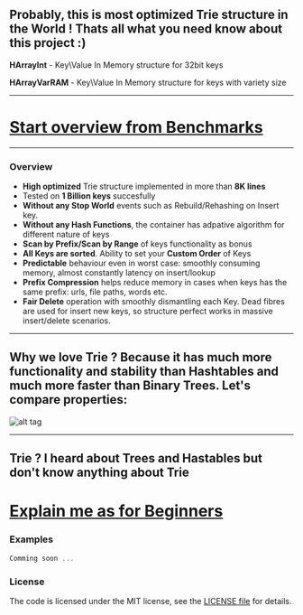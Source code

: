 ## Probably, this is most optimized Trie structure in the World ! Thats all what you need know about this project :)

**HArrayInt** - Key\Value In Memory structure for 32bit keys

**HArrayVarRAM** - Key\Value In Memory structure for keys with variety size

------------------

# [Start overview from Benchmarks](https://github.com/Bazist/HArray/blob/master/Benchmarks.md)

------------------
### Overview

- **High optimized** Trie structure implemented in more than **8K lines**
- Tested on **1 Billion keys** succesfully
- **Without any Stop World** events such as Rebuild/Rehashing on Insert key.
- **Without any Hash Functions**, the container has adpative algorithm for different nature of keys
- **Scan by Prefix/Scan by Range** of keys functionality as bonus
- **All Keys are sorted**. Ability to set your **Custom Order** of Keys 
- **Predictable** behaviour even in worst case: smoothly consuming memory, almost constantly latency on insert/lookup
- **Prefix Compression** helps reduce memory in cases when keys has the same prefix: urls, file paths, words etc.
- **Fair Delete** operation with smoothly dismantling each Key. 
  Dead fibres are used for insert new keys, so structure perfect works in massive insert/delete scenarios.

------------------

## Why we love Trie ? Because it has much more functionality and stability than Hashtables and much more faster than Binary Trees. Let's compare properties:

![alt tag](https://s16.postimg.org/6zis60mol/functionality.png)

------------------

## Trie ? I heard about Trees and Hastables but don't know anything about Trie
# [Explain me as for Beginners](https://github.com/Bazist/HArray/blob/master/Trie_for_beginners.md)


### Examples

```c++
Comming soon ...
```

### License

The code is licensed under the MIT license, see the [LICENSE file](LICENSE) for details.
